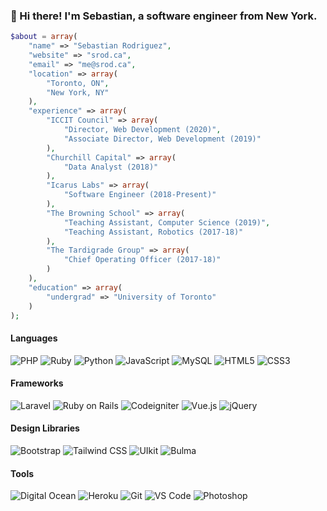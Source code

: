 ### 👋 Hi there! I'm Sebastian, a software engineer from New York.

```php
$about = array(
    "name" => "Sebastian Rodriguez",
    "website" => "srod.ca",
    "email" => "me@srod.ca",
    "location" => array(
        "Toronto, ON",
        "New York, NY"
    ),
    "experience" => array(
        "ICCIT Council" => array(
            "Director, Web Development (2020)",
            "Associate Director, Web Development (2019)"
        ),
        "Churchill Capital" => array(
            "Data Analyst (2018)"
        ),
        "Icarus Labs" => array(
            "Software Engineer (2018-Present)"
        ),
        "The Browning School" => array(
            "Teaching Assistant, Computer Science (2019)",
            "Teaching Assistant, Robotics (2017-18)"
        ),
        "The Tardigrade Group" => array(
            "Chief Operating Officer (2017-18)"
        )
    ),
    "education" => array(
        "undergrad" => "University of Toronto"
    )
);
```

#### Languages 
![PHP](https://img.shields.io/badge/-PHP-777BB4?style=flat&logo=php&logoColor=white)
![Ruby](https://img.shields.io/badge/-Ruby-CC342D?style=flat&logo=ruby)
![Python](https://img.shields.io/badge/-Python-3776AB?style=flat&logo=python&logoColor=white)
![JavaScript](https://img.shields.io/badge/-JavaScript-black?style=flat&logo=javascript)
![MySQL](https://img.shields.io/badge/-MySQL-4479A1?style=flat&logo=mysql&logoColor=white)
![HTML5](https://img.shields.io/badge/-HTML5-E34F26?style=flat&logo=html5&logoColor=white)
![CSS3](https://img.shields.io/badge/-CSS3-1572B6?style=flat&logo=css3)

#### Frameworks 
![Laravel](https://img.shields.io/badge/-Laravel-FF2D20?style=flat&logo=laravel&logoColor=white)
![Ruby on Rails](https://img.shields.io/badge/-Rails-CC0000?style=flat&logo=ruby%20on%20rails&logoColor=white)
![Codeigniter](https://img.shields.io/badge/-Codeigniter-EE4623?style=flat&logo=codeigniter&logoColor=white)
![Vue.js](https://img.shields.io/badge/-Vue.js-3fb982?style=flat&logo=vue.js&logoColor=white)
![jQuery](https://img.shields.io/badge/-jQuery-0769AD?style=flat&logo=jquery)

#### Design Libraries 
![Bootstrap](https://img.shields.io/badge/-Bootstrap-563D7C?style=flat&logo=bootstrap)
![Tailwind CSS](https://img.shields.io/badge/-Tailwind-38B2AC?style=flat&logo=tailwind%20css&logoColor=white)
![UIkit](https://img.shields.io/badge/-UIkit-2396F3?style=flat&logo=uikit&logoColor=white)
![Bulma](https://img.shields.io/badge/-Bulma-00D1B2?style=flat&logo=bulma&logoColor=white)

#### Tools
![Digital Ocean](https://img.shields.io/badge/Digital%20Ocean-0080FF?style=flat&logo=digitalocean&logoColor=white)
![Heroku](https://img.shields.io/badge/-Heroku-430098?style=flat&logo=heroku)
![Git](https://img.shields.io/badge/-Git-F05032?style=flat&logo=git&logoColor=white)
![VS Code](https://img.shields.io/badge/-VS%20Code-007ACC?style=flat&logo=visual%20studio%20code&logoColor=white)
![Photoshop](https://img.shields.io/badge/-Photoshop-0753a4?style=flat&logo=adobe%20photoshop&logoColor=white)

<!--
**seb646/seb646** is a ✨ _special_ ✨ repository because its `README.md` (this file) appears on your GitHub profile.

Here are some ideas to get you started:

- 🔭 I’m currently working on ...
- 🌱 I’m currently learning ...
- 👯 I’m looking to collaborate on ...
- 🤔 I’m looking for help with ...
- 💬 Ask me about ...
- 📫 How to reach me: ...
- 😄 Pronouns: ...
- ⚡ Fun fact: ...
-->
